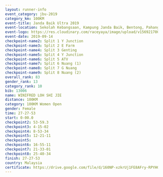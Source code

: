 ```yaml
---
layout: runner-info 
event_category: jbu-2019 
category_km: 100KM 
event-title: Janda Baik Ultra 2019  
event-location: Sekolah Kebangsaan, Kampung Janda Baik, Bentong, Pahang, Malaysia 
event-logo: https://res.cloudinary.com/raceyaya/image/upload/v1569217009/logo/janda-baik_vch1pc.jpg 
event-date: 2019-09-14 
checkpoint-name2: Split 1 Y Junction 
checkpoint-name3: Split 2 E Farm 
checkpoint-name4: Split 3 Genting 
checkpoint-name5: Split 4 Y Junction 
checkpoint-name6: Split 5 ATV 
checkpoint-name7: Split 6 Nuang (1) 
checkpoint-name8: Split 7 G Nuang 
checkpoint-name9: Split 8 Nuang (2) 
overall_rank: 83
gender_rank: 13
category_rank: 10
bib: 13006
name: WINIFRED LOH SHI JIE
distance: 100KM
category: 100KM Women Open
gender: Female
time: 27-27-53
start: 0-00.0
checkpoint2: 53-59.3
checkpoint3: 4-15-02
checkpoint4: 8-53-34
checkpoint5: 12-21-11
checkpoint5: 
checkpoint6: 16-55-11
checkpoint7: 21-33-01
checkpoint8: 25-40-34
finish: 27-27-53
country: Malaysia
certificate: https://drive.google.com/file/d/160NP-xzkrUj1FE8AFry-RPYHGcpGgPU4/view?usp=sharing
---
```

